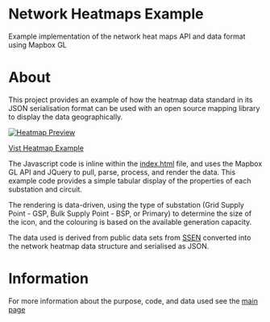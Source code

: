 # Network Heatmaps Example
Example implementation of the network heat maps API and data format using Mapbox GL

# About

This project provides an example of how the heatmap data standard in its JSON serialisation
format can be used with an open source mapping library to display the data geographically.

[![Heatmap Preview](https://opengridsystems.github.io/network-heatmaps-example/images/heatmap-preview.png)](./map)

[Vist Heatmap Example](https://opengridsystems.github.io/network-heatmaps-example/map)

The Javascript code is inline within the [index.html](./map/index.html) file, and uses the
Mapbox GL API and JQuery to pull, parse, process, and render the data.  This example code provides
a simple tabular display of the properties of each substation and circuit.

The rendering is data-driven, using the type of substation (Grid Supply Point - GSP, Bulk Supply Point - BSP,
or Primary) to determine the size of the icon, and the colouring is based on the available generation capacity.

The data used is derived from public data sets from [SSEN](https://www.ssen.co.uk) converted into the
network heatmap data structure and serialised as JSON.

# Information

For more information about the purpose, code, and data used see the [main page](https://opengridsystems.github.io/network-heatmaps-example/)

